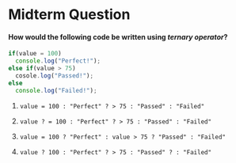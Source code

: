 # Midterm Question

#### How would the following code be written using *ternary operator*?

```javascript
if(value = 100)
  console.log("Perfect!");
else if(value > 75)
  cosole.log("Passed!");
else
  console.log("Failed!");
```

1.     value = 100 : "Perfect" ? > 75 : "Passed" : "Failed"
1.     value ? = 100 : "Perfect" ? > 75 : "Passed" : "Failed"
1.     value = 100 ? "Perfect" : value > 75 ? "Passed" : "Failed"
1.     value ? 100 : "Perfect" ? > 75 : "Passed" ? : "Failed"
